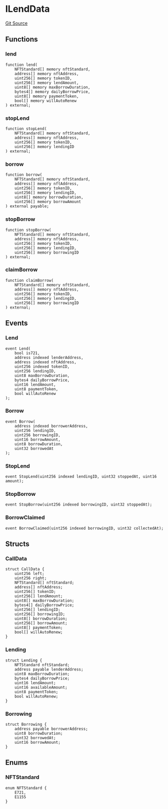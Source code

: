 # ILendData
[Git Source](https://github.com/pxswap-xyz/pxswap/blob/2c1b5e496d31f38806f41c98ffce3d93b591270c/src/utils/ILendData.sol)


## Functions
### lend


```solidity
function lend(
    NFTStandard[] memory nftStandard,
    address[] memory nftAddress,
    uint256[] memory tokenID,
    uint256[] memory lendAmount,
    uint8[] memory maxBorrowDuration,
    bytes4[] memory dailyBorrowPrice,
    uint8[] memory paymentToken,
    bool[] memory willAutoRenew
) external;
```

### stopLend


```solidity
function stopLend(
    NFTStandard[] memory nftStandard,
    address[] memory nftAddress,
    uint256[] memory tokenID,
    uint256[] memory lendingID
) external;
```

### borrow


```solidity
function borrow(
    NFTStandard[] memory nftStandard,
    address[] memory nftAddress,
    uint256[] memory tokenID,
    uint256[] memory lendingID,
    uint8[] memory borrowDuration,
    uint256[] memory borrowAmount
) external payable;
```

### stopBorrow


```solidity
function stopBorrow(
    NFTStandard[] memory nftStandard,
    address[] memory nftAddress,
    uint256[] memory tokenID,
    uint256[] memory lendingID,
    uint256[] memory borrowingID
) external;
```

### claimBorrow


```solidity
function claimBorrow(
    NFTStandard[] memory nftStandard,
    address[] memory nftAddress,
    uint256[] memory tokenID,
    uint256[] memory lendingID,
    uint256[] memory borrowingID
) external;
```

## Events
### Lend

```solidity
event Lend(
    bool is721,
    address indexed lenderAddress,
    address indexed nftAddress,
    uint256 indexed tokenID,
    uint256 lendingID,
    uint8 maxBorrowDuration,
    bytes4 dailyBorrowPrice,
    uint16 lendAmount,
    uint8 paymentToken,
    bool willAutoRenew
);
```

### Borrow

```solidity
event Borrow(
    address indexed borrowerAddress,
    uint256 lendingID,
    uint256 borrowingID,
    uint16 borrowAmount,
    uint8 borrowDuration,
    uint32 borrowedAt
);
```

### StopLend

```solidity
event StopLend(uint256 indexed lendingID, uint32 stoppedAt, uint16 amount);
```

### StopBorrow

```solidity
event StopBorrow(uint256 indexed borrowingID, uint32 stoppedAt);
```

### BorrowClaimed

```solidity
event BorrowClaimed(uint256 indexed borrowingID, uint32 collectedAt);
```

## Structs
### CallData

```solidity
struct CallData {
    uint256 left;
    uint256 right;
    NFTStandard[] nftStandard;
    address[] nftAddress;
    uint256[] tokenID;
    uint256[] lendAmount;
    uint8[] maxBorrowDuration;
    bytes4[] dailyBorrowPrice;
    uint256[] lendingID;
    uint256[] borrowingID;
    uint8[] borrowDuration;
    uint256[] borrowAmount;
    uint8[] paymentToken;
    bool[] willAutoRenew;
}
```

### Lending

```solidity
struct Lending {
    NFTStandard nftStandard;
    address payable lenderAddress;
    uint8 maxBorrowDuration;
    bytes4 dailyBorrowPrice;
    uint16 lendAmount;
    uint16 availableAmount;
    uint8 paymentToken;
    bool willAutoRenew;
}
```

### Borrowing

```solidity
struct Borrowing {
    address payable borrowerAddress;
    uint8 borrowDuration;
    uint32 borrowedAt;
    uint16 borrowAmount;
}
```

## Enums
### NFTStandard

```solidity
enum NFTStandard {
    E721,
    E1155
}
```

